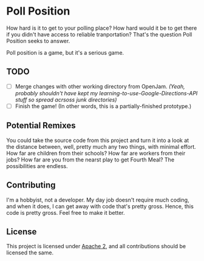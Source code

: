 # Poll Position

How hard is it to get to your polling place? How hard would it be to get there if you didn't have access to reliable tranportation? That's the question Poll Position seeks to answer.

Poll position is a game, but it's a serious game.

## TODO

- [ ] Merge changes with other working directory from OpenJam. *(Yeah, probably shouldn't have kept my learning-to-use-Google-Directions-API stuff so spread acrsoss junk directories)*
- [ ] Finish the game! (In other words, this is a partially-finished prototype.)

## Potential Remixes

You could take the source code from this project and turn it into a look at the distance between, well, pretty much any two things, with minimal effort. How far are children from their schools? How far are workers from their jobs? How far are you from the nearst play to get Fourth Meal? The possibilities are endless.

## Contributing

I'm a hobbyist, not a developer. My day job doesn't require much coding, and when it does, I can get away with code that's pretty gross. Hence, this code is pretty gross. Feel free to make it better.

## License

This project is licensed under [Apache 2](https://www.apache.org/licenses/LICENSE-2.0), and all contributions should be licensed the same.
